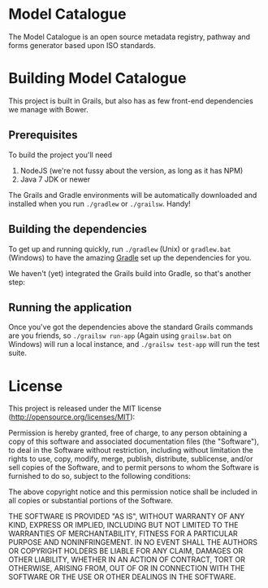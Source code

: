 Model Catalogue
===

The Model Catalogue is an open source metadata registry, pathway and forms generator based upon ISO standards.

# Building Model Catalogue

This project is built in Grails, but also has as few front-end dependencies we manage with Bower.

## Prerequisites

To build the project you'll need

1. NodeJS (we're not fussy about the version, as long as it has NPM)
2. Java 7 JDK or newer

The Grails and Gradle environments will be automatically downloaded and installed when you run <code>./gradlew</code> or <code>./grailsw</code>. Handy!

## Building the dependencies

To get up and running quickly, run <code>./gradlew</code> (Unix) or <code>gradlew.bat</code> (Windows) to have the amazing [Gradle](http://www.gradle.org/) set up the dependencies for you.

We haven't (yet) integrated the Grails build into Gradle, so that's another step:

## Running the application

Once you've got the dependencies above the standard Grails commands are you friends, so <code>./grailsw run-app</code> (Again using <code>grailsw.bat</code> on Windows) will run a local instance, and <code>./grailsw test-app</code> will run the test suite.

# License

This project is released under the MIT license (http://opensource.org/licenses/MIT):

Permission is hereby granted, free of charge, to any person obtaining a copy
of this software and associated documentation files (the "Software"), to deal
in the Software without restriction, including without limitation the rights
to use, copy, modify, merge, publish, distribute, sublicense, and/or sell
copies of the Software, and to permit persons to whom the Software is
furnished to do so, subject to the following conditions:

The above copyright notice and this permission notice shall be included in
all copies or substantial portions of the Software.

THE SOFTWARE IS PROVIDED "AS IS", WITHOUT WARRANTY OF ANY KIND, EXPRESS OR
IMPLIED, INCLUDING BUT NOT LIMITED TO THE WARRANTIES OF MERCHANTABILITY,
FITNESS FOR A PARTICULAR PURPOSE AND NONINFRINGEMENT. IN NO EVENT SHALL THE
AUTHORS OR COPYRIGHT HOLDERS BE LIABLE FOR ANY CLAIM, DAMAGES OR OTHER
LIABILITY, WHETHER IN AN ACTION OF CONTRACT, TORT OR OTHERWISE, ARISING FROM,
OUT OF OR IN CONNECTION WITH THE SOFTWARE OR THE USE OR OTHER DEALINGS IN
THE SOFTWARE.